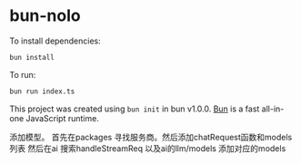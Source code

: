 # bun-nolo

To install dependencies:

```bash
bun install
```

To run:

```bash
bun run index.ts
```

This project was created using `bun init` in bun v1.0.0. [Bun](https://bun.sh) is a fast all-in-one JavaScript runtime.

添加模型。
首先在packages 寻找服务商。然后添加chatRequest函数和models列表
然后在ai 搜索handleStreamReq
以及ai的llm/models 添加对应的models
